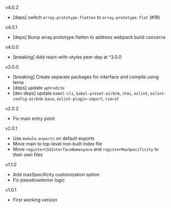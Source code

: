 v4.0.2
- [deps] switch `array.prototype.flatten` to `array.prototype.flat` (#18)

v4.0.1
- [deps] Bump array.prototype.flatten to address webpack build concerns

v4.0.0
- [breaking] Add react-with-styles peer dep at ^3.0.0

v3.0.0
- [breaking] Create separate packages for interface and compile using lerna
- [deps] update `aphrodite`
- [dev deps] update `babel-cli`, `babel-preset-airbnb`, `chai`, `eslint`, `eslint-config-airbnb-base`, `eslint-plugin-import`, `rimraf`

v2.0.2
- Fix main entry point

v2.0.1
- Use `module.exports` on default exports
- Move main to top-level non-built index file
- Move `registerCSSInterfaceNamespace` and `registerMaxSpecificity` to their own files

v1.1.0
- Add maxSpecificity customization option
- Fix pseudoselector logic

v1.0.1
- First working version
